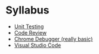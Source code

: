 # Syllabus



* [Unit Testing](https://www.youtube.com/watch?v=Eu35xM76kKY&list=PL0zVEGEvSaeF_zoW9o66wa_UCNE3a7BEr)
* [Code Review](https://www.youtube.com/watch?v=jh43AfVD6qo&t=1s&index=11&list=WL)
* [Chrome Debugger (really basic)](https://www.youtube.com/watch?v=3k2kBgZOvNM)
* [Visual Studio Code](https://www.youtube.com/watch?v=anvYeA1pWlk)
